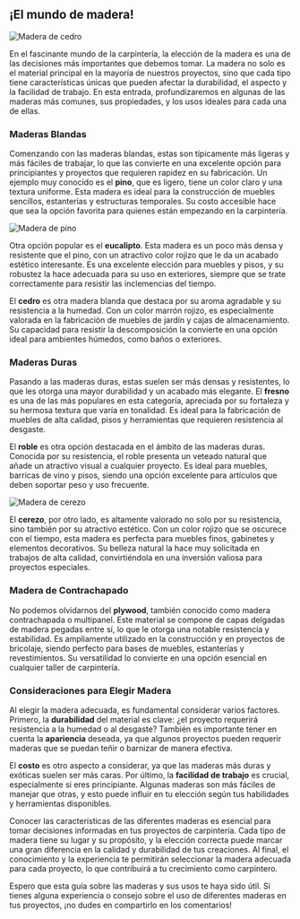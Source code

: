 ## ¡El mundo de madera!

![Madera de cedro](/images/blog/conociendo-las-maderas/cedro.jpg)


En el fascinante mundo de la carpintería, la elección de la madera es una de las decisiones más importantes que debemos tomar. La madera no solo es el material principal en la mayoría de nuestros proyectos, sino que cada tipo tiene características únicas que pueden afectar la durabilidad, el aspecto y la facilidad de trabajo. En esta entrada, profundizaremos en algunas de las maderas más comunes, sus propiedades, y los usos ideales para cada una de ellas.

### Maderas Blandas

Comenzando con las maderas blandas, estas son típicamente más ligeras y más fáciles de trabajar, lo que las convierte en una excelente opción para principiantes y proyectos que requieren rapidez en su fabricación. Un ejemplo muy conocido es el **pino**, que es ligero, tiene un color claro y una textura uniforme. Esta madera es ideal para la construcción de muebles sencillos, estanterías y estructuras temporales. Su costo accesible hace que sea la opción favorita para quienes están empezando en la carpintería.

![Madera de pino](/images/blog/conociendo-las-maderas/pino.jpg)

Otra opción popular es el **eucalipto**. Esta madera es un poco más densa y resistente que el pino, con un atractivo color rojizo que le da un acabado estético interesante. Es una excelente elección para muebles y pisos, y su robustez la hace adecuada para su uso en exteriores, siempre que se trate correctamente para resistir las inclemencias del tiempo.

El **cedro** es otra madera blanda que destaca por su aroma agradable y su resistencia a la humedad. Con un color marrón rojizo, es especialmente valorada en la fabricación de muebles de jardín y cajas de almacenamiento. Su capacidad para resistir la descomposición la convierte en una opción ideal para ambientes húmedos, como baños o exteriores.



### Maderas Duras

Pasando a las maderas duras, estas suelen ser más densas y resistentes, lo que les otorga una mayor durabilidad y un acabado más elegante. El **fresno** es una de las más populares en esta categoría, apreciada por su fortaleza y su hermosa textura que varía en tonalidad. Es ideal para la fabricación de muebles de alta calidad, pisos y herramientas que requieren resistencia al desgaste.

El **roble** es otra opción destacada en el ámbito de las maderas duras. Conocida por su resistencia, el roble presenta un veteado natural que añade un atractivo visual a cualquier proyecto. Es ideal para muebles, barricas de vino y pisos, siendo una opción excelente para artículos que deben soportar peso y uso frecuente.

![Madera de cerezo](/images/blog/conociendo-las-maderas/cerezo.jpg)

El **cerezo**, por otro lado, es altamente valorado no solo por su resistencia, sino también por su atractivo estético. Con un color rojizo que se oscurece con el tiempo, esta madera es perfecta para muebles finos, gabinetes y elementos decorativos. Su belleza natural la hace muy solicitada en trabajos de alta calidad, convirtiéndola en una inversión valiosa para proyectos especiales.

### Madera de Contrachapado

No podemos olvidarnos del **plywood**, también conocido como madera contrachapada o multipanel. Este material se compone de capas delgadas de madera pegadas entre sí, lo que le otorga una notable resistencia y estabilidad. Es ampliamente utilizado en la construcción y en proyectos de bricolaje, siendo perfecto para bases de muebles, estanterías y revestimientos. Su versatilidad lo convierte en una opción esencial en cualquier taller de carpintería.

### Consideraciones para Elegir Madera

Al elegir la madera adecuada, es fundamental considerar varios factores. Primero, la **durabilidad** del material es clave: ¿el proyecto requerirá resistencia a la humedad o al desgaste? También es importante tener en cuenta la **apariencia** deseada, ya que algunos proyectos pueden requerir maderas que se puedan teñir o barnizar de manera efectiva.

El **costo** es otro aspecto a considerar, ya que las maderas más duras y exóticas suelen ser más caras. Por último, la **facilidad de trabajo** es crucial, especialmente si eres principiante. Algunas maderas son más fáciles de manejar que otras, y esto puede influir en tu elección según tus habilidades y herramientas disponibles.

Conocer las características de las diferentes maderas es esencial para tomar decisiones informadas en tus proyectos de carpintería. Cada tipo de madera tiene su lugar y su propósito, y la elección correcta puede marcar una gran diferencia en la calidad y durabilidad de tus creaciones. Al final, el conocimiento y la experiencia te permitirán seleccionar la madera adecuada para cada proyecto, lo que contribuirá a tu crecimiento como carpintero.

Espero que esta guía sobre las maderas y sus usos te haya sido útil. Si tienes alguna experiencia o consejo sobre el uso de diferentes maderas en tus proyectos, ¡no dudes en compartirlo en los comentarios!
